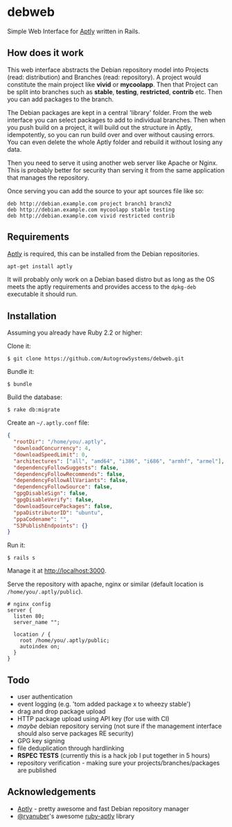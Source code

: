 # debweb

Simple Web Interface for [Aptly](http://www.aptly.info/) written in Rails.

## How does it work

This web interface abstracts the Debian repository model into Projects (read: distribution) and Branches (read: repository).  A project would constitute the main project like **vivid** or **mycoolapp**.  Then that Project can be split into branches such as **stable**, **testing**, **restricted**, **contrib** etc.  Then you can add packages to the branch.

The Debian packages are kept in a central 'library' folder.  From the web interface you can select packages to add to individual branches.  Then when you push build on a project, it will build out the structure in Aptly, idempotently, so you can run build over and over without causing errors.  You can even delete the whole Aptly folder and rebuild it without losing any data.

Then you need to serve it using another web server like Apache or Nginx.  This is probably better for security than serving it from the same application that manages the repository.

Once serving you can add the source to your apt sources file like so:

```
deb http://debian.example.com project branch1 branch2
deb http://debian.example.com mycoolapp stable testing
deb http://debian.example.com vivid restricted contrib
```

## Requirements

[Aptly](http://www.aptly.info/) is required, this can be installed from the Debian repositories.

```sh
apt-get install aptly
```

It will probably only work on a Debian based distro but as long as the OS meets the aptly requirements and provides access to the `dpkg-deb` executable it should run.

## Installation

Assuming you already have Ruby 2.2 or higher:

Clone it:

    $ git clone https://github.com/AutogrowSystems/debweb.git

Bundle it:

    $ bundle

Build the database:

    $ rake db:migrate

Create an `~/.aptly.conf` file:

```json
{
  "rootDir": "/home/you/.aptly",
  "downloadConcurrency": 4,
  "downloadSpeedLimit": 0,
  "architectures": ["all", "amd64", "i386", "i686", "armhf", "armel"],
  "dependencyFollowSuggests": false,
  "dependencyFollowRecommends": false,
  "dependencyFollowAllVariants": false,
  "dependencyFollowSource": false,
  "gpgDisableSign": false,
  "gpgDisableVerify": false,
  "downloadSourcePackages": false,
  "ppaDistributorID": "ubuntu",
  "ppaCodename": "",
  "S3PublishEndpoints": {}
}
```

Run it:

    $ rails s

Manage it at [http://localhost:3000](http://localhost:3000).

Serve the repository with apache, nginx or similar (default location is `/home/you/.aptly/public`).

```nginx
# nginx config
server {
  listen 80;
  server_name "";
  
  location / {
    root /home/you/.aptly/public;
    autoindex on;
  }
}
```

## Todo

* user authentication
* event logging (e.g. 'tom added package x to wheezy stable')
* drag and drop package upload
* HTTP package upload using API key (for use with CI)
* *maybe* debian repository serving (not sure if the management interface should also serve packages RE security)
* GPG key signing
* file deduplication through hardlinking
* **RSPEC TESTS** (currently this is a hack job I put together in 5 hours)
* repository verification - making sure your projects/branches/packages are published

## Acknowledgements

* [Aptly](http://www.aptly.info/) - pretty awesome and fast Debian repository manager
* [@ryanuber](https://github.com/ryanuber)'s awesome [ruby-aptly](https://github.com/ryanuber/ruby-aptly) library
